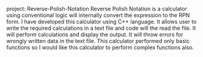 project: Reverse-Polish-Notation
Reverse Polish Notation is a calculator using conventional logic will internally convert the expression to the RPN form. I have developed this calculator using C++ language. It allows user to write the required calculations in a text file and code will the read the file. It will perform calculations and display the output. It will throw errors for wrongly written data in the text file. This calculator performed only basic functions so I would like this calculator to perform complex functions also.